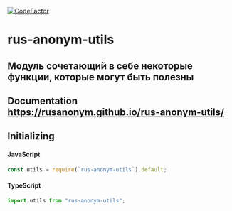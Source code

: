 [![CodeFactor](https://www.codefactor.io/repository/github/rusanonym/rus-anonym-utils/badge/master)](https://www.codefactor.io/repository/github/rusanonym/rus-anonym-utils/overview/master)

# rus-anonym-utils

## Модуль сочетающий в себе некоторые функции, которые могут быть полезны

## Documentation https://rusanonym.github.io/rus-anonym-utils/

## Initializing

#### JavaScript

```javascript
const utils = require(`rus-anonym-utils`).default;
```

#### TypeScript

```typescript
import utils from "rus-anonym-utils";
```
